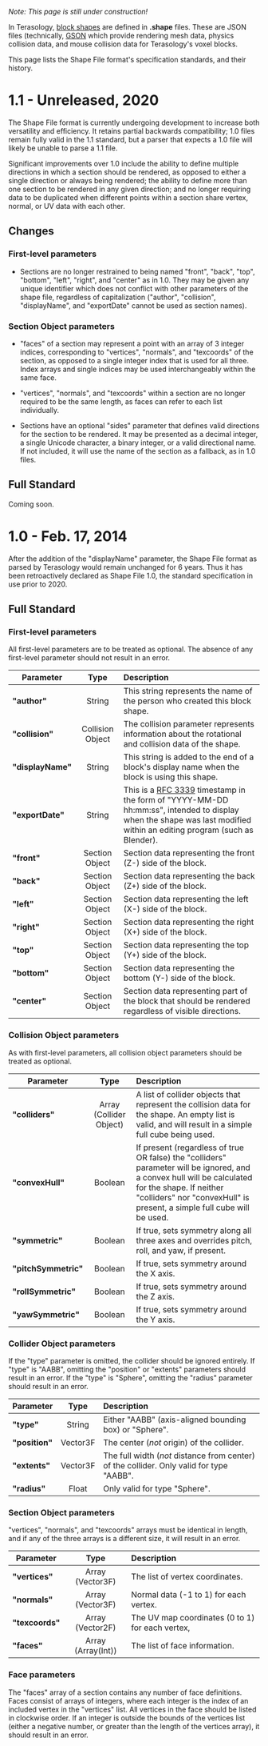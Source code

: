 *Note: This page is still under construction!*

In Terasology, [block shapes](Block-Shapes.md) are defined in **.shape** files. These are JSON files (technically, [GSON](https://github.com/google/gson) which provide rendering mesh data, physics collision data, and mouse collision data for Terasology's voxel blocks.

This page lists the Shape File format's specification standards, and their history.

# 1.1 - Unreleased, 2020

The Shape File format is currently undergoing development to increase both versatility and efficiency. It retains partial backwards compatibility; 1.0 files remain fully valid in the 1.1 standard, but a parser that expects a 1.0 file will likely be unable to parse a 1.1 file.

Significant improvements over 1.0 include the ability to define multiple directions in which a section should be rendered, as opposed to either a single direction or always being rendered; the ability to define more than one section to be rendered in any given direction; and no longer requiring data to be duplicated when different points within a section share vertex, normal, or UV data with each other.

## Changes

### First-level parameters

- Sections are no longer restrained to being named "front", "back", "top", "bottom", "left", "right", and "center" as in 1.0. They may be given any unique identifier which does not conflict with other parameters of the shape file, regardless of capitalization ("author", "collision", "displayName", and "exportDate" cannot be used as section names).

### Section Object parameters

- "faces" of a section may represent a point with an array of 3 integer indices, corresponding to "vertices", "normals", and "texcoords" of the section, as opposed to a single integer index that is used for all three. Index arrays and single indices may be used interchangeably within the same face.

- "vertices", "normals", and "texcoords" within a section are no longer required to be the same length, as faces can refer to each list individually.

- Sections have an optional "sides" parameter that defines valid directions for the section to be rendered. It may be presented as a decimal integer, a single Unicode character, a binary integer, or a valid directional name. If not included, it will use the name of the section as a fallback, as in 1.0 files.

## Full Standard

Coming soon.

# 1.0 - Feb. 17, 2014

After the addition of the "displayName" parameter, the Shape File format as parsed by Terasology would remain unchanged for 6 years. Thus it has been retroactively declared as Shape File 1.0, the standard specification in use prior to 2020.

## Full Standard

### First-level parameters

All first-level parameters are to be treated as optional. The absence of any first-level parameter should not result in an error.

| Parameter        | Type             | Description                                                          |
| ---------------- |:----------------:| :--------------------------------------------------------------------|
| **"author"**     | String           | This string represents the name of the person who created this block shape. |
| **"collision"**  | Collision Object | The collision parameter represents information about the rotational and collision data of the shape. |
| **"displayName"**| String           | This string is added to the end of a block's display name when the block is using this shape.        |
| **"exportDate"** | String           | This is a [RFC 3339](https://tools.ietf.org/html/rfc3339) timestamp in the form of "YYYY-MM-DD hh:mm:ss", intended to display when the shape was last modified within an editing program (such as Blender).          |
| **"front"**      | Section Object   | Section data representing the front (Z-) side of the block.          |
| **"back"**       | Section Object   | Section data representing the back (Z+) side of the block.           |
| **"left"**       | Section Object   | Section data representing the left (X-) side of the block.           |
| **"right"**      | Section Object   | Section data representing the right (X+) side of the block.          |
| **"top"**        | Section Object   | Section data representing the top (Y+) side of the block.            |
| **"bottom"**     | Section Object   | Section data representing the bottom (Y-) side of the block.         |
| **"center"**     | Section Object   | Section data representing part of the block that should be rendered regardless of visible directions.|

### Collision Object parameters

As with first-level parameters, all collision object parameters should be treated as optional.

| Parameter        | Type             | Description                                                          |
| ---------------- |:----------------:| :--------------------------------------------------------------------|
| **"colliders"**  |Array (Collider Object)| A list of collider objects that represent the collision data for the shape. An empty list is valid, and will result in a simple full cube being used. 
| **"convexHull"** | Boolean          | If present (regardless of true OR false) the "colliders" parameter will be ignored, and a convex hull will be calculated for the shape. If neither "colliders" nor "convexHull" is present, a simple full cube will be used.               |
| **"symmetric"**  | Boolean          | If true, sets symmetry along all three axes and overrides pitch, roll, and yaw, if present.           |
| **"pitchSymmetric"** | Boolean      | If true, sets symmetry around the X axis.                            |
| **"rollSymmetric"**  | Boolean      | If true, sets symmetry around the Z axis.                            |
| **"yawSymmetric"**   | Boolean      | If true, sets symmetry around the Y axis.                            |

### Collider Object parameters

If the "type" parameter is omitted, the collider should be ignored entirely. If "type" is "AABB", omitting the "position" or "extents" parameters should result in an error. If the "type" is "Sphere", omitting the "radius" parameter should result in an error. 

| Parameter        | Type             | Description                                                          |
| ---------------- |:----------------:| :--------------------------------------------------------------------|
| **"type"**       | String           | Either "AABB" (axis-aligned bounding box) or "Sphere".               |
| **"position"**   | Vector3F         | The center (*not* origin) of the collider.                           |
| **"extents"**    | Vector3F         | The full width (*not* distance from center) of the collider. Only valid for type "AABB".            |
| **"radius"**     | Float            | Only valid for type "Sphere".                                        |

### Section Object parameters

"vertices", "normals", and "texcoords" arrays must be identical in length, and if any of the three arrays is a different size, it will result in an error.

| Parameter        | Type             | Description                                                          |
| ---------------- |:----------------:| :--------------------------------------------------------------------|
| **"vertices"**   | Array (Vector3F) | The list of vertex coordinates.                                      |
| **"normals"**    | Array (Vector3F) | Normal data (-1 to 1) for each vertex.                               |
| **"texcoords"**  | Array (Vector2F) | The UV map coordinates (0 to 1) for each vertex,                     |
| **"faces"**      | Array (Array(Int)) | The list of face information.                                      |

### Face parameters

The "faces" array of a section contains any number of face definitions. Faces consist of arrays of integers, where each integer is the index of an included vertex in the "vertices" list. All vertices in the face should be listed in clockwise order. If an integer is outside the bounds of the vertices list (either a negative number, or greater than the length of the vertices array), it should result in an error.